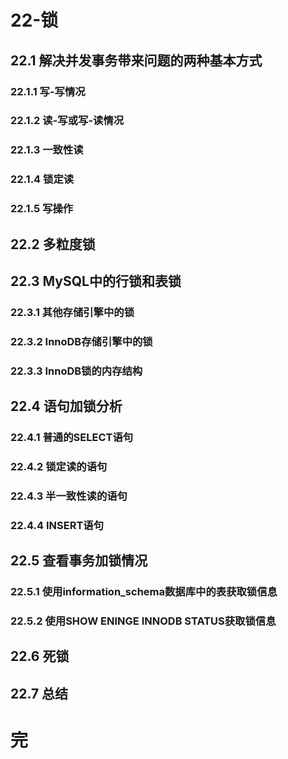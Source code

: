 # 22-锁

## 22.1 解决并发事务带来问题的两种基本方式
### 22.1.1 写-写情况
### 22.1.2 读-写或写-读情况
### 22.1.3 一致性读
### 22.1.4 锁定读
### 22.1.5 写操作

## 22.2 多粒度锁

## 22.3 MySQL中的行锁和表锁
### 22.3.1 其他存储引擎中的锁
### 22.3.2 InnoDB存储引擎中的锁
### 22.3.3 InnoDB锁的内存结构

## 22.4 语句加锁分析
### 22.4.1 普通的SELECT语句
### 22.4.2 锁定读的语句
### 22.4.3 半一致性读的语句
### 22.4.4 INSERT语句

## 22.5 查看事务加锁情况
### 22.5.1 使用information_schema数据库中的表获取锁信息
### 22.5.2 使用SHOW ENINGE INNODB STATUS获取锁信息

## 22.6 死锁

## 22.7 总结

# 完